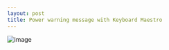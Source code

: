 ```yaml
---
layout: post
title: Power warning message with Keyboard Maestro
---
```



![image](https://cloud.githubusercontent.com/assets/968047/5891292/c9d386ba-a441-11e4-984a-4ab2cde7231f.png)
